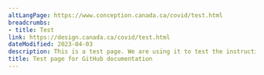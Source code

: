 ```yaml
---
altLangPage: https://www.conception.canada.ca/covid/test.html
breadcrumbs:
- title: Test
link: https://design.canada.ca/covid/test.html
dateModified: 2023-04-03
description: This is a test page. We are using it to test the instructions fo GitHub. 
title: Test page for GitHub documentation 
---
```

##
